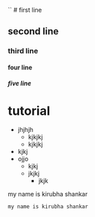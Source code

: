 `` # first line
 ## second line
 ### third line
 #### four line
 ##### five line

 # tutorial

 - jhjhjh
    - kjkjkj
    - kjkjkj
- kjkj
- ojjo
    - kjkj
    - jkjkj
        - jkjk

my name is kirubha shankar

`my name is kirubha shankar`



